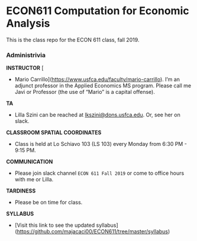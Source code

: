 # ECON611 Computation for Economic Analysis

This is the class repo for the ECON 611 class, fall 2019.

### Administrivia

**INSTRUCTOR** [
* Mario Carrillo](https://www.usfca.edu/faculty/mario-carrillo). I’m an adjunct professor in the Applied Economics MS program.  Please call me Javi or Professor (the use of “Mario” is a capital offense). 

**TA** 
* Lilla Szini can be reached at lkszini@dons.usfca.edu. Or, see her on slack.

**CLASSROOM SPATIAL COORDINATES**
* Class is held at Lo Schiavo 103 (LS 103) every Monday from 6:30 PM - 9:15 PM.

**COMMUNICATION** 
* Please join slack channel `ECON 611 Fall 2019` or come to office hours with me or Lilla.

**TARDINESS** 
* Please be on time for class. 

**SYLLABUS**
* [Visit this link to see the updated syllabus] (https://github.com/majacaci00/ECON611/tree/master/syllabus)
